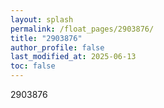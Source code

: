 ```yaml
---
layout: splash
permalink: /float_pages/2903876/
title: "2903876"
author_profile: false
last_modified_at: 2025-06-13
toc: false
---
```

 
2903876
